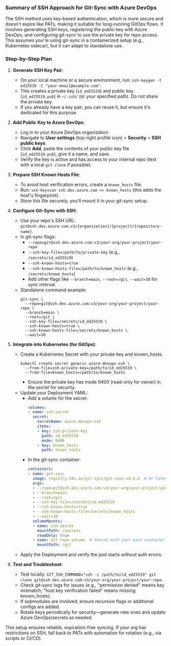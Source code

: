 ### Summary of SSH Approach for Git-Sync with Azure DevOps

The SSH method uses key-based authentication, which is more secure and doesn't expire like PATs, making it suitable for long-running GitOps flows. It involves generating SSH keys, registering the public key with Azure DevOps, and configuring git-sync to use the private key for repo access. This assumes you're using git-sync in a containerized setup (e.g., Kubernetes sidecar), but it can adapt to standalone use.

### Step-by-Step Plan

1. **Generate SSH Key Pair**:
   - On your local machine or a secure environment, run: `ssh-keygen -t ed25519 -C "your-email@example.com"`.
   - This creates a private key (`id_ed25519`) and public key (`id_ed25519.pub`) in `~/.ssh/` (or your specified path). Do not share the private key.
   - If you already have a key pair, you can reuse it, but ensure it's dedicated for this purpose.

2. **Add Public Key to Azure DevOps**:
   - Log in to your Azure DevOps organization.
   - Navigate to **User settings** (top-right profile icon) > **Security** > **SSH public keys**.
   - Click **Add**, paste the contents of your public key file (`id_ed25519.pub`), give it a name, and save.
   - Verify the key is active and has access to your internal repo (test with a local `git clone` if possible).

3. **Prepare SSH Known Hosts File**:
   - To avoid host verification errors, create a `known_hosts` file.
   - Run: `ssh-keyscan ssh.dev.azure.com >> known_hosts` (this adds the host's fingerprint).
   - Store this file securely; you'll mount it in your git-sync setup.

4. **Configure Git-Sync with SSH**:
   - Use your repo's SSH URL: `git@ssh.dev.azure.com:v3/{organization}/{project}/{repository-name}`.
   - In git-sync flags:
     - `--repo=git@ssh.dev.azure.com:v3/your-org/your-project/your-repo`
     - `--ssh-key-file=/path/to/private-key` (e.g., `/secrets/id_ed25519`)
     - `--ssh-known-hosts=true`
     - `--ssh-known-hosts-file=/path/to/known_hosts` (e.g., `/secrets/known_hosts`)
     - Add other flags like `--branch=main`, `--root=/git`, `--wait=30` for sync interval.
   - Standalone command example:
     ```
     git-sync \
       --repo=git@ssh.dev.azure.com:v3/your-org/your-project/your-repo \
       --branch=main \
       --root=/git \
       --ssh-key-file=/secrets/id_ed25519 \
       --ssh-known-hosts=true \
       --ssh-known-hosts-file=/secrets/known_hosts \
       --wait=30
     ```

5. **Integrate into Kubernetes (for GitOps)**:
   - Create a Kubernetes Secret with your private key and known_hosts:
     ```
     kubectl create secret generic azure-devops-ssh \
       --from-file=ssh-private-key=/path/to/id_ed25519 \
       --from-file=known_hosts=/path/to/known_hosts
     ```
     - Ensure the private key has mode 0400 (read-only for owner) in the secret for security.
   - Update your Deployment YAML:
     - Add a volume for the secret:
       ```yaml
       volumes:
       - name: ssh-secret
         secret:
           secretName: azure-devops-ssh
           items:
           - key: ssh-private-key
             path: id_ed25519
             mode: 0400
           - key: known_hosts
             path: known_hosts
       ```
     - In the git-sync container:
       ```yaml
       containers:
       - name: git-sync
         image: registry.k8s.io/git-sync/git-sync:v4.2.4  # Or latest version
         args:
         - --repo=git@ssh.dev.azure.com:v3/your-org/your-project/your-repo
         - --branch=main
         - --root=/git
         - --ssh-key-file=/secrets/id_ed25519
         - --ssh-known-hosts=true
         - --ssh-known-hosts-file=/secrets/known_hosts
         - --wait=30
         volumeMounts:
         - name: ssh-secret
           mountPath: /secrets
           readOnly: true
         - name: git-repo-volume  # Shared with your main container
           mountPath: /git
       ```
   - Apply the Deployment and verify the pod starts without auth errors.

6. **Test and Troubleshoot**:
   - Test locally: `GIT_SSH_COMMAND="ssh -i /path/to/id_ed25519" git clone git@ssh.dev.azure.com:v3/your-org/your-project/your-repo`.
   - Check git-sync logs for issues (e.g., "permission denied" means key mismatch; "host key verification failed" means missing known_hosts).
   - If submodules are involved, ensure recursive flags or additional configs are added.
   - Rotate keys periodically for security—generate new ones and update Azure DevOps/secrets as needed.

This setup ensures reliable, expiration-free syncing. If your org has restrictions on SSH, fall back to PATs with automation for rotation (e.g., via scripts or CI/CD).